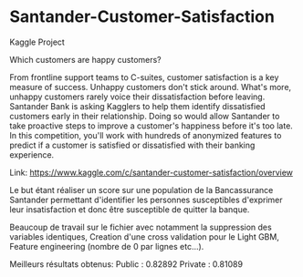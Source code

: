 # Santander-Customer-Satisfaction
Kaggle Project

Which customers are happy customers?

From frontline support teams to C-suites, customer satisfaction is a key measure of success. Unhappy customers don't stick around. What's more, unhappy customers rarely voice their dissatisfaction before leaving. Santander Bank is asking Kagglers to help them identify dissatisfied customers early in their relationship. Doing so would allow Santander to take proactive steps to improve a customer's happiness before it's too late. In this competition, you'll work with hundreds of anonymized features to predict if a customer is satisfied or dissatisfied with their banking experience.

Link: https://www.kaggle.com/c/santander-customer-satisfaction/overview

Le but étant réaliser un score sur une population de la Bancassurance Santander permettant d'identifier les personnes susceptibles d'exprimer leur insatisfaction et donc être susceptible de quitter la banque.

Beaucoup de travail sur le fichier avec notamment la suppression des variables identiques, Creation d'une cross validation pour le Light GBM, Feature engineering (nombre de 0 par lignes etc...).

Meilleurs résultats obtenus: Public : 0.82892 Private : 0.81089
